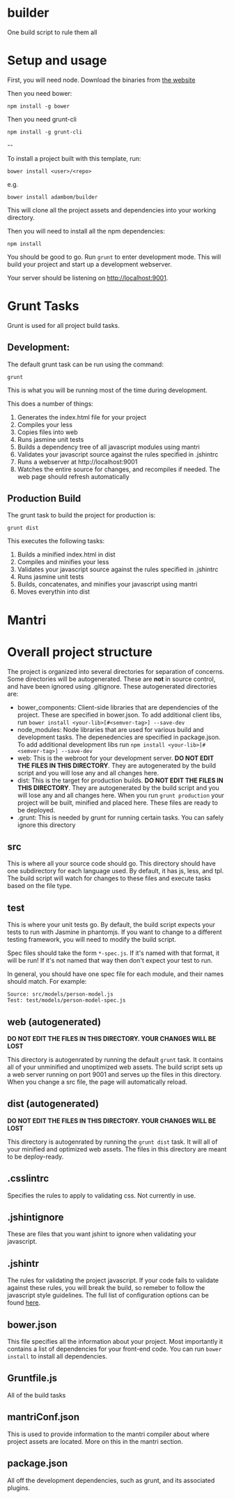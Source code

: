 builder
=======

One build script to rule them all

# Setup and usage

First, you will need node. Download the binaries from [the website](http://nodejs.org/download/)

Then you need bower:

`npm install -g bower`

Then you need grunt-cli

`npm install -g grunt-cli`

--

To install a project built with this template, run:

`bower install <user>/<repo>`

e.g.

`bower install adambom/builder`

This will clone all the project assets and dependencies into your working directory.

Then you will need to install all the npm dependencies:

`npm install`

You should be good to go. Run `grunt` to enter development mode. This will build your project and start up a 
development webserver.

Your server should be listening on [http://localhost:9001](http://localhost:9001).

# Grunt Tasks

Grunt is used for all project build tasks.

## Development:
The default grunt task can be run using the command:

`grunt`

This is what you will be running most of the time during development.

This does a number of things:
 1. Generates the index.html file for your project
 2. Compiles your less
 3. Copies files into web
 4. Runs jasmine unit tests
 5. Builds a dependency tree of all javascript modules using mantri
 6. Validates your javascript source against the rules specified in .jshintrc
 7. Runs a webserver at http://localhost:9001
 8. Watches the entire source for changes, and recompiles if needed. The web page should refresh automatically

## Production Build
The grunt task to build the project for production is:

`grunt dist`

This executes the following tasks:
 1. Builds a minified index.html in dist
 2. Compiles and minifies your less
 3. Validates your javascript source against the rules specified in .jshintrc
 4. Runs jasmine unit tests
 5. Builds, concatenates, and minifies your javascript using mantri
 6. Moves everythin into dist

# Mantri

# Overall project structure

The project is organized into several directories for separation of concerns. Some directories will be 
autogenerated. These are **not** in source control, and have been ignored using .gitignore. These autogenerated 
directories are:

 - bower_components: Client-side libraries that are dependencies of the project. These are specified in bower.json. To add additional client libs, run `bower install <your-lib>[#<semver-tag>] --save-dev`
 - node_modules: Node libraries that are used for various build and development tasks. The depenedencies are specified in package.json. To add additional development libs run `npm install <your-lib>[#<semver-tag>] --save-dev`
 - web: This is the webroot for your development server. **DO NOT EDIT THE FILES IN THIS DIRECTORY**. They are autogenerated by the build script and you will lose any and all changes here.
 - dist: This is the target for production builds. **DO NOT EDIT THE FILES IN THIS DIRECTORY**. They are autogenerated by the build script and you will lose any and all changes here. When you run `grunt production` your project will be built, minified and placed here. These files are ready to be deployed.
 - .grunt: This is needed by grunt for running certain tasks. You can safely ignore this directory

## src
This is where all your source code should go. This directory should have one subdirectory for each language used.
By default, it has js, less, and tpl. The build script will watch for changes to these files and execute tasks based
on the file type.

## test
This is where your unit tests go. By default, the build script expects your tests to run with Jasmine in phantomjs.
If you want to change to a different testing framework, you will need to modify the build script.

Spec files should take the form `*-spec.js`. If it's named with that format, it will be run! If it's not named that 
way then don't expect your test to run.

In general, you should have one spec file for each module, and their names should match. For example:

```
Source: src/models/person-model.js
Test: test/models/person-model-spec.js
```

## web (autogenerated)
**DO NOT EDIT THE FILES IN THIS DIRECTORY. YOUR CHANGES WILL BE LOST**

This directory is autogenrated by running the default `grunt` task. It contains all of your unminified and
unoptimized web assets. The build script sets up a web server running on port 9001 and serves up the files in
this directory. When you change a src file, the page will automatically reload.

## dist (autogenerated)
**DO NOT EDIT THE FILES IN THIS DIRECTORY. YOUR CHANGES WILL BE LOST**

This directory is autogenrated by running the `grunt dist` task. It will all of your minified and optimized 
web assets. The files in this directory are meant to be deploy-ready.

## .csslintrc
Specifies the rules to apply to validating css. Not currently in use.

## .jshintignore
These are files that you want jshint to ignore when validating your javascript.

## .jshintr
The rules for validating the project javascript. If your code fails to validate against these rules, you will break
the build, so remeber to follow the javascript style guidelines. The full list of configuration options can be found 
[here](http://www.jshint.com/docs/options/).

## bower.json
This file specifies all the information about your project. Most importantly it contains a list of dependencies 
for your front-end code. You can run `bower install` to install all dependencies.

## Gruntfile.js
All of the build tasks

## mantriConf.json
This is used to provide information to the mantri compiler about where project assets are located. More on this in
the mantri section.

## package.json
All off the development dependencies, such as grunt, and its associated plugins.

